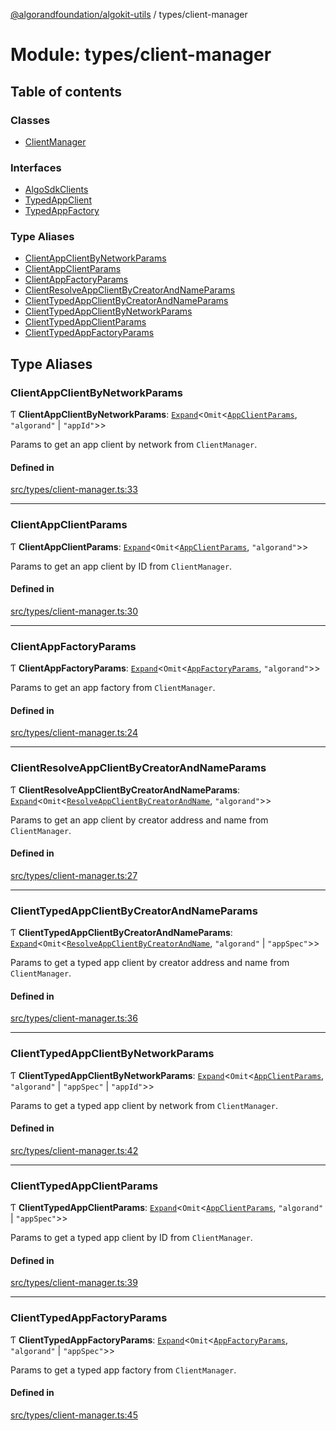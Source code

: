 [@algorandfoundation/algokit-utils](../README.md) / types/client-manager

# Module: types/client-manager

## Table of contents

### Classes

- [ClientManager](../classes/types_client_manager.ClientManager.md)

### Interfaces

- [AlgoSdkClients](../interfaces/types_client_manager.AlgoSdkClients.md)
- [TypedAppClient](../interfaces/types_client_manager.TypedAppClient.md)
- [TypedAppFactory](../interfaces/types_client_manager.TypedAppFactory.md)

### Type Aliases

- [ClientAppClientByNetworkParams](types_client_manager.md#clientappclientbynetworkparams)
- [ClientAppClientParams](types_client_manager.md#clientappclientparams)
- [ClientAppFactoryParams](types_client_manager.md#clientappfactoryparams)
- [ClientResolveAppClientByCreatorAndNameParams](types_client_manager.md#clientresolveappclientbycreatorandnameparams)
- [ClientTypedAppClientByCreatorAndNameParams](types_client_manager.md#clienttypedappclientbycreatorandnameparams)
- [ClientTypedAppClientByNetworkParams](types_client_manager.md#clienttypedappclientbynetworkparams)
- [ClientTypedAppClientParams](types_client_manager.md#clienttypedappclientparams)
- [ClientTypedAppFactoryParams](types_client_manager.md#clienttypedappfactoryparams)

## Type Aliases

### ClientAppClientByNetworkParams

Ƭ **ClientAppClientByNetworkParams**: [`Expand`](types_expand.md#expand)\<`Omit`\<[`AppClientParams`](../interfaces/types_app_client.AppClientParams.md), ``"algorand"`` \| ``"appId"``\>\>

Params to get an app client by network from `ClientManager`.

#### Defined in

[src/types/client-manager.ts:33](https://github.com/lempira/algokit-utils-ts/blob/main/src/types/client-manager.ts#L33)

___

### ClientAppClientParams

Ƭ **ClientAppClientParams**: [`Expand`](types_expand.md#expand)\<`Omit`\<[`AppClientParams`](../interfaces/types_app_client.AppClientParams.md), ``"algorand"``\>\>

Params to get an app client by ID from `ClientManager`.

#### Defined in

[src/types/client-manager.ts:30](https://github.com/lempira/algokit-utils-ts/blob/main/src/types/client-manager.ts#L30)

___

### ClientAppFactoryParams

Ƭ **ClientAppFactoryParams**: [`Expand`](types_expand.md#expand)\<`Omit`\<[`AppFactoryParams`](../interfaces/types_app_factory.AppFactoryParams.md), ``"algorand"``\>\>

Params to get an app factory from `ClientManager`.

#### Defined in

[src/types/client-manager.ts:24](https://github.com/lempira/algokit-utils-ts/blob/main/src/types/client-manager.ts#L24)

___

### ClientResolveAppClientByCreatorAndNameParams

Ƭ **ClientResolveAppClientByCreatorAndNameParams**: [`Expand`](types_expand.md#expand)\<`Omit`\<[`ResolveAppClientByCreatorAndName`](types_app_client.md#resolveappclientbycreatorandname), ``"algorand"``\>\>

Params to get an app client by creator address and name from `ClientManager`.

#### Defined in

[src/types/client-manager.ts:27](https://github.com/lempira/algokit-utils-ts/blob/main/src/types/client-manager.ts#L27)

___

### ClientTypedAppClientByCreatorAndNameParams

Ƭ **ClientTypedAppClientByCreatorAndNameParams**: [`Expand`](types_expand.md#expand)\<`Omit`\<[`ResolveAppClientByCreatorAndName`](types_app_client.md#resolveappclientbycreatorandname), ``"algorand"`` \| ``"appSpec"``\>\>

Params to get a typed app client by creator address and name from `ClientManager`.

#### Defined in

[src/types/client-manager.ts:36](https://github.com/lempira/algokit-utils-ts/blob/main/src/types/client-manager.ts#L36)

___

### ClientTypedAppClientByNetworkParams

Ƭ **ClientTypedAppClientByNetworkParams**: [`Expand`](types_expand.md#expand)\<`Omit`\<[`AppClientParams`](../interfaces/types_app_client.AppClientParams.md), ``"algorand"`` \| ``"appSpec"`` \| ``"appId"``\>\>

Params to get a typed app client by network from `ClientManager`.

#### Defined in

[src/types/client-manager.ts:42](https://github.com/lempira/algokit-utils-ts/blob/main/src/types/client-manager.ts#L42)

___

### ClientTypedAppClientParams

Ƭ **ClientTypedAppClientParams**: [`Expand`](types_expand.md#expand)\<`Omit`\<[`AppClientParams`](../interfaces/types_app_client.AppClientParams.md), ``"algorand"`` \| ``"appSpec"``\>\>

Params to get a typed app client by ID from `ClientManager`.

#### Defined in

[src/types/client-manager.ts:39](https://github.com/lempira/algokit-utils-ts/blob/main/src/types/client-manager.ts#L39)

___

### ClientTypedAppFactoryParams

Ƭ **ClientTypedAppFactoryParams**: [`Expand`](types_expand.md#expand)\<`Omit`\<[`AppFactoryParams`](../interfaces/types_app_factory.AppFactoryParams.md), ``"algorand"`` \| ``"appSpec"``\>\>

Params to get a typed app factory from `ClientManager`.

#### Defined in

[src/types/client-manager.ts:45](https://github.com/lempira/algokit-utils-ts/blob/main/src/types/client-manager.ts#L45)
